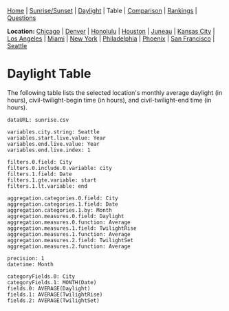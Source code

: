[Home](#url=README.md) |
[Sunrise/Sunset](#url=sunrise.md) |
[Daylight](#url=daylight.md) |
Table |
[Comparison](#url=compare.md) |
[Rankings](#url=daylight-rank.md) |
[Questions](#url=questions.md)

**Location:**
[Chicago](#variables.city.string=Chicago) |
[Denver](#variables.city.string=Denver) |
[Honolulu](#variables.city.string=Honolulu) |
[Houston](#variables.city.string=Houston) |
[Juneau](#variables.city.string=Juneau) |
[Kansas City](#variables.city.string=Kansas%20City) |
[Los Angeles](#variables.city.string=Los%20Angeles) |
[Miami](#variables.city.string=Miami) |
[New York](#variables.city.string=New%20York) |
[Philadelphia](#variables.city.string=Philadelphia) |
[Phoenix](#variables.city.string=Phoenix) |
[San Francisco](#variables.city.string=San%20Francisco) |
[Seattle](#variables.city.string=Seattle)


# Daylight Table

The following table lists the selected location's monthly average daylight (in hours),
civil-twilight-begin time (in hours), and civil-twilight-end time (in hours).

~~~ data-table
dataURL: sunrise.csv

variables.city.string: Seattle
variables.start.live.value: Year
variables.end.live.value: Year
variables.end.live.index: 1

filters.0.field: City
filters.0.include.0.variable: city
filters.1.field: Date
filters.1.gte.variable: start
filters.1.lt.variable: end

aggregation.categories.0.field: City
aggregation.categories.1.field: Date
aggregation.categories.1.by: Month
aggregation.measures.0.field: Daylight
aggregation.measures.0.function: Average
aggregation.measures.1.field: TwilightRise
aggregation.measures.1.function: Average
aggregation.measures.2.field: TwilightSet
aggregation.measures.2.function: Average

precision: 1
datetime: Month

categoryFields.0: City
categoryFields.1: MONTH(Date)
fields.0: AVERAGE(Daylight)
fields.1: AVERAGE(TwilightRise)
fields.2: AVERAGE(TwilightSet)
~~~
